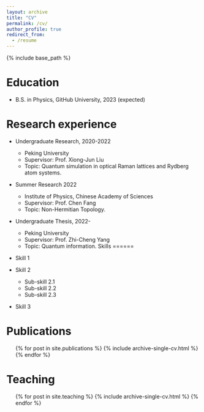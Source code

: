 ```yaml
---
layout: archive
title: "CV"
permalink: /cv/
author_profile: true
redirect_from:
  - /resume
---
```


{% include base_path %}

Education
======
* B.S. in Physics, GitHub University, 2023 (expected)

Research experience
======
* Undergraduate Research, 2020-2022
  * Peking University
  * Supervisor: Prof. Xiong-Jun Liu
  * Topic: Quantum simulation in optical Raman lattices and Rydberg atom systems.
* Summer Research 2022
  * Institute of Physics, Chinese Academy of Sciences
  * Supervisor: Prof. Chen Fang
  * Topic: Non-Hermitian Topology.

* Undergraduate Thesis, 2022-
  * Peking University
  * Supervisor: Prof. Zhi-Cheng Yang
  * Topic: Quantum information.
Skills
======
* Skill 1
* Skill 2
  * Sub-skill 2.1
  * Sub-skill 2.2
  * Sub-skill 2.3
* Skill 3

Publications
======
  <ul>{% for post in site.publications %}
    {% include archive-single-cv.html %}
  {% endfor %}</ul>

Teaching
======
  <ul>{% for post in site.teaching %}
    {% include archive-single-cv.html %}
  {% endfor %}</ul>
